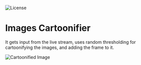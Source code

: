 ![License](https://img.shields.io/badge/License-MIT%20-red.svg)

# Images Cartoonifier
It gets input from the live stream, uses random thresholding for cartoonifying the images, and adding the frame to it.

![Cartoonified Image](https://user-images.githubusercontent.com/58489322/198856123-cc7a3360-a1bf-4851-8aa0-7e141172de1f.png)
